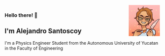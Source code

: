 <img src="https://github.com/Santocoyo/santocoyo/blob/master/images/AlexKawaii.jpeg" width="20%" align="right">

### Hello there! 👋 

## I'm Alejandro Santoscoy

I'm a Physics Engineer Student from the Autonomous University of Yucatan in the Faculty of Engineering



<!--
**Santocoyo/santocoyo** is a ✨ _special_ ✨ repository because its `README.md` (this file) appears on your GitHub profile.

Here are some ideas to get you started:

- 🔭 I’m currently working on ...
- 🌱 I’m currently learning ...
- 👯 I’m looking to collaborate on ...
- 🤔 I’m looking for help with ...
- 💬 Ask me about ...
- 📫 How to reach me: ...
- 😄 Pronouns: ...
- ⚡ Fun fact: ...
-->
